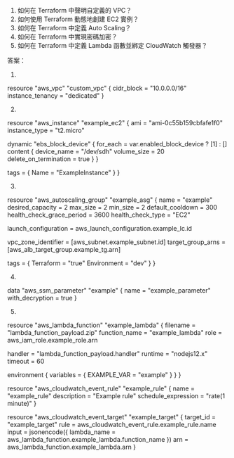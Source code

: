 

1. 如何在 Terraform 中聲明自定義的 VPC？
2. 如何使用 Terraform 動態地創建 EC2 實例？
3. 如何在 Terraform 中定義 Auto Scaling？
4. 如何在 Terraform 中實現密碼加密？
5. 如何在 Terraform 中定義 Lambda 函數並綁定 CloudWatch 觸發器？

答案：

1. 
resource "aws_vpc" "custom_vpc" {
        cidr_block = "10.0.0.0/16"
        instance_tenancy = "dedicated"
}

2.
resource "aws_instance" "example_ec2" {
  ami           = "ami-0c55b159cbfafe1f0"
  instance_type = "t2.micro"

  dynamic "ebs_block_device" {
    for_each = var.enabled_block_device ? [1] : []
    content {
      device_name = "/dev/sdh"
      volume_size = 20
      delete_on_termination = true
    }
  }

  tags = {
    Name = "ExampleInstance"
  }
}

3.
resource "aws_autoscaling_group" "example_asg" {
  name                 = "example"
  desired_capacity     = 2
  max_size             = 2
  min_size             = 2
  default_cooldown     = 300
  health_check_grace_period = 3600
  health_check_type    = "EC2"

  launch_configuration = aws_launch_configuration.example_lc.id

  vpc_zone_identifier  = [aws_subnet.example_subnet.id]
  target_group_arns = [aws_alb_target_group.example_tg.arn]

  tags = {
    Terraform   = "true"
    Environment = "dev"
  }
}

4.
data "aws_ssm_parameter" "example" {
  name = "example_parameter"
  with_decryption = true
}

5.
resource "aws_lambda_function" "example_lambda" {
  filename      = "lambda_function_payload.zip"
  function_name = "example_lambda"
  role          = aws_iam_role.example_role.arn

  handler = "lambda_function_payload.handler"
  runtime = "nodejs12.x"
  timeout = 60

  environment {
    variables = {
      EXAMPLE_VAR = "example"
    }
  }
}

resource "aws_cloudwatch_event_rule" "example_rule" {
  name        = "example_rule"
  description = "Example rule"
  schedule_expression = "rate(1 minute)"
}

resource "aws_cloudwatch_event_target" "example_target" {
  target_id = "example_target"
  rule      = aws_cloudwatch_event_rule.example_rule.name
  input     = jsonencode({
    lambda_name = aws_lambda_function.example_lambda.function_name
  })
  arn = aws_lambda_function.example_lambda.arn
}
